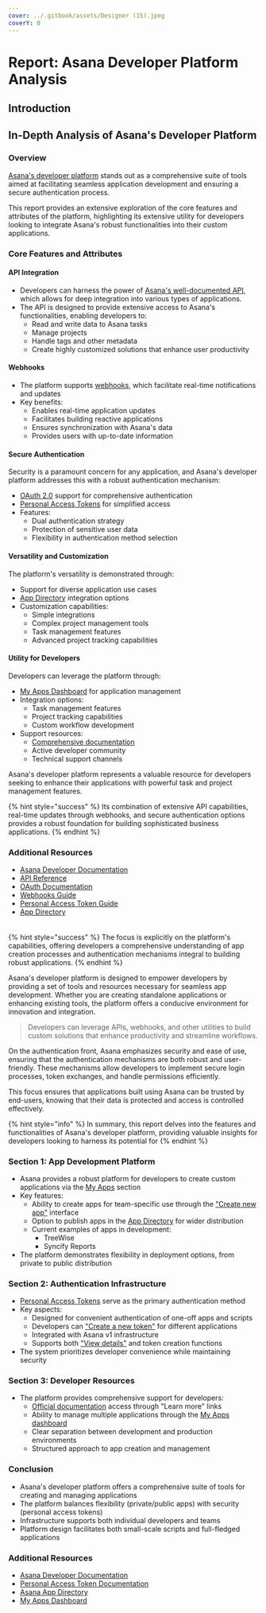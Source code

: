 ```yaml
---
cover: ../.gitbook/assets/Designer (15).jpeg
coverY: 0
---
```


# Report: Asana Developer Platform Analysis

## Introduction

## In-Depth Analysis of Asana's Developer Platform

### Overview

[Asana's developer platform](https://app.asana.com/0/my-apps) stands out as a comprehensive suite of tools aimed at facilitating seamless application development and ensuring a secure authentication process.&#x20;

This report provides an extensive exploration of the core features and attributes of the platform, highlighting its extensive utility for developers looking to integrate Asana's robust functionalities into their custom applications.

### Core Features and Attributes

#### API Integration

* Developers can harness the power of [Asana's well-documented API](https://developers.asana.com/docs), which allows for deep integration into various types of applications.
* The API is designed to provide extensive access to Asana's functionalities, enabling developers to:
  * Read and write data to Asana tasks
  * Manage projects
  * Handle tags and other metadata
  * Create highly customized solutions that enhance user productivity

#### Webhooks

* The platform supports [webhooks](https://developers.asana.com/docs/webhooks), which facilitate real-time notifications and updates
* Key benefits:
  * Enables real-time application updates
  * Facilitates building reactive applications
  * Ensures synchronization with Asana's data
  * Provides users with up-to-date information

#### Secure Authentication

Security is a paramount concern for any application, and Asana's developer platform addresses this with a robust authentication mechanism:

* [OAuth 2.0](https://developers.asana.com/docs/oauth) support for comprehensive authentication
* [Personal Access Tokens](https://developers.asana.com/docs/personal-access-token) for simplified access
* Features:
  * Dual authentication strategy
  * Protection of sensitive user data
  * Flexibility in authentication method selection

#### Versatility and Customization

The platform's versatility is demonstrated through:

* Support for diverse application use cases
* [App Directory](https://app.asana.com/apps) integration options
* Customization capabilities:
  * Simple integrations
  * Complex project management tools
  * Task management features
  * Advanced project tracking capabilities

#### Utility for Developers

Developers can leverage the platform through:

* [My Apps Dashboard](https://app.asana.com/0/my-apps) for application management
* Integration options:
  * Task management features
  * Project tracking capabilities
  * Custom workflow development
* Support resources:
  * [Comprehensive documentation](https://developers.asana.com/docs)
  * Active developer community
  * Technical support channels

Asana's developer platform represents a valuable resource for developers seeking to enhance their applications with powerful task and project management features.&#x20;

{% hint style="success" %}
Its combination of extensive API capabilities, real-time updates through webhooks, and secure authentication options provides a robust foundation for building sophisticated business applications.
{% endhint %}

### Additional Resources

* [Asana Developer Documentation](https://developers.asana.com/docs)
* [API Reference](https://developers.asana.com/reference)
* [OAuth Documentation](https://developers.asana.com/docs/oauth)
* [Webhooks Guide](https://developers.asana.com/docs/webhooks)
* [Personal Access Token Guide](https://developers.asana.com/docs/personal-access-token)
* [App Directory](https://app.asana.com/apps)

####

<figure><img src="../.gitbook/assets/Asana Development.png" alt=""><figcaption></figcaption></figure>

{% hint style="success" %}
The focus is explicitly on the platform's capabilities, offering developers a comprehensive understanding of app creation processes and authentication mechanisms integral to building robust applications.
{% endhint %}

Asana's developer platform is designed to empower developers by providing a set of tools and resources necessary for seamless app development. Whether you are creating standalone applications or enhancing existing tools, the platform offers a conducive environment for innovation and integration.

> Developers can leverage APIs, webhooks, and other utilities to build custom solutions that enhance productivity and streamline workflows.

On the authentication front, Asana emphasizes security and ease of use, ensuring that the authentication mechanisms are both robust and user-friendly. These mechanisms allow developers to implement secure login processes, token exchanges, and handle permissions efficiently.&#x20;

This focus ensures that applications built using Asana can be trusted by end-users, knowing that their data is protected and access is controlled effectively.

{% hint style="info" %}
In summary, this report delves into the features and functionalities of Asana's developer platform, providing valuable insights for developers looking to harness its potential for
{% endhint %}

### Section 1: App Development Platform

* Asana provides a robust platform for developers to create custom applications via the [My Apps](https://app.asana.com/0/my-apps) section
* Key features:
  * Ability to create apps for team-specific use through the ["Create new app"](https://app.asana.com/0/my-apps) interface
  * Option to publish apps in the [App Directory](https://app.asana.com/apps) for wider distribution
  * Current examples of apps in development:
    * TreeWise
    * Syncify Reports
* The platform demonstrates flexibility in deployment options, from private to public distribution

### Section 2: Authentication Infrastructure

* [Personal Access Tokens](https://developers.asana.com/docs/personal-access-token) serve as the primary authentication method
* Key aspects:
  * Designed for convenient authentication of one-off apps and scripts
  * Developers can ["Create a new token"](https://app.asana.com/0/my-apps) for different applications
  * Integrated with Asana v1 infrastructure
  * Supports both ["View details"](https://app.asana.com/0/my-apps) and token creation functions
* The system prioritizes developer convenience while maintaining security

### Section 3: Developer Resources

* The platform provides comprehensive support for developers:
  * [Official documentation](https://developers.asana.com/docs) access through "Learn more" links
  * Ability to manage multiple applications through the [My Apps dashboard](https://app.asana.com/0/my-apps)
  * Clear separation between development and production environments
  * Structured approach to app creation and management

### Conclusion

* Asana's developer platform offers a comprehensive suite of tools for creating and managing applications
* The platform balances flexibility (private/public apps) with security (personal access tokens)
* Infrastructure supports both individual developers and teams
* Platform design facilitates both small-scale scripts and full-fledged applications

### Additional Resources

* [Asana Developer Documentation](https://developers.asana.com/docs)
* [Personal Access Token Documentation](https://developers.asana.com/docs/personal-access-token)
* [Asana App Directory](https://app.asana.com/apps)
* [My Apps Dashboard](https://app.asana.com/0/my-apps)

